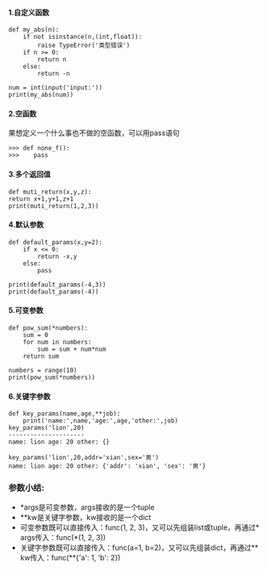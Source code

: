 #### 1.自定义函数
```
def my_abs(n):
    if not isinstance(n,(int,float)):
        raise TypeError('类型错误')
    if n >= 0:
        return n
    else:
        return -n

num = int(input('input:'))
print(my_abs(num))
```

#### 2.空函数
果想定义一个什么事也不做的空函数，可以用pass语句
```
>>> def none_f():
>>>    pass
```

#### 3.多个返回值
```
def muti_return(x,y,z):
return x+1,y+1,z+1
print(muti_return(1,2,3))
```

#### 4.默认参数
```
def default_params(x,y=2):
    if x <= 0:
        return -x,y
    else:
        pass

print(default_params(-4,3))
print(default_params(-4))
```

#### 5.可变参数
```
def pow_sum(*numbers):
    sum = 0
    for num in numbers:
        sum = sum + num*num
    return sum

numbers = range(10)
print(pow_sum(*numbers))
```
#### 6.关键字参数
```
def key_params(name,age,**job):
    print('name:',name,'age:',age,'other:',job)
key_params('lion',20)
---------------------
name: lion age: 20 other: {}
```
```
key_params('lion',20,addr='xian',sex='男')
name: lion age: 20 other: {'addr': 'xian', 'sex': '男'}
```

### 参数小结:
- *args是可变参数，args接收的是一个tuple
- **kw是关键字参数，kw接收的是一个dict
- 可变参数既可以直接传入：func(1, 2, 3)，又可以先组装list或tuple，再通过* args传入：func(*(1, 2, 3))
- 关键字参数既可以直接传入：func(a=1, b=2)，又可以先组装dict，再通过** kw传入：func(**{'a': 1, 'b': 2})
